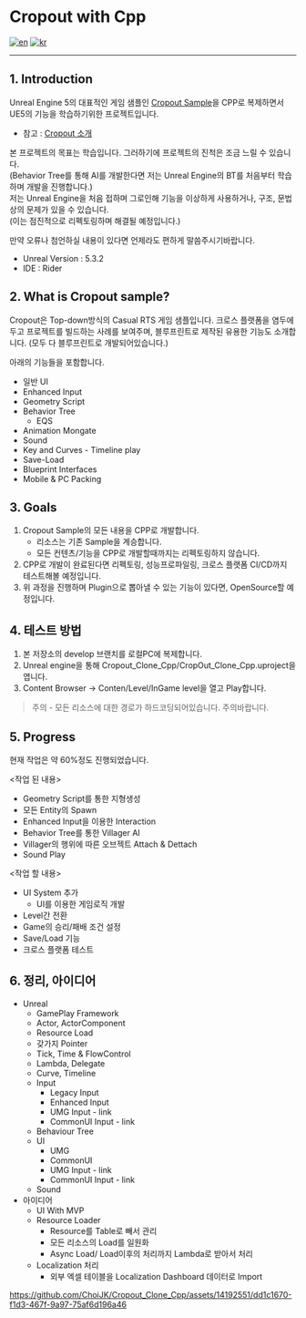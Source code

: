 # Cropout with Cpp

[![en](https://img.shields.io/badge/lang-en-red)](https://github.com/ChoiJK/Cropout_Clone_Cpp/blob/develop/README-en.md)
[![kr](https://img.shields.io/badge/lang-kr-blue)](https://github.com/ChoiJK/Cropout_Clone_Cpp/blob/develop/README.md)

---

## 1. Introduction

Unreal Engine 5의 대표적인 게임 샘플인 [Cropout Sample](https://www.unrealengine.com/en-US/blog/cropout-casual-rts-game-sample-project?sessionInvalidated=true)을 CPP로 복제하면서 UE5의 기능을 학습하기위한 프로젝트입니다.
- 참고 : [Cropout 소개](https://forums.unrealengine.com/t/explore-cropout-a-top-down-casual-rts-sample-project-general-announcements/1239909/65)

본 프로젝트의 목표는 학습입니다. 그러하기에 프로젝트의 진척은 조금 느릴 수 있습니다.   
(Behavior Tree를 통해 AI를 개발한다면 저는 Unreal Engine의 BT를 처음부터 학습하며 개발을 진행합니다.)   
저는 Unreal Engine을 처음 접하며 그로인해 기능을 이상하게 사용하거나, 구조, 문법상의 문제가 있을 수 있습니다.   
(이는 점진적으로 리펙토링하며 해결될 예정입니다.)

만약 오류나 첨언하실 내용이 있다면 언제라도 편하게 말씀주시기바랍니다.

- Unreal Version : 5.3.2
- IDE : Rider

## 2. What is Cropout sample?
Cropout은 Top-down방식의 Casual RTS 게임 샘플입니다. 크로스 플랫폼을 염두에 두고 프로젝트를 빌드하는 사례를 보여주며, 블루프린트로 제작된 유용한 기능도 소개합니다. (모두 다 블루프린트로 개발되어있습니다.)

아래의 기능들을 포함합니다.
- 일반 UI
- Enhanced Input
- Geometry Script
- Behavior Tree
    - EQS
- Animation Mongate
- Sound
- Key and Curves - Timeline play
- Save-Load
- Blueprint Interfaces
- Mobile & PC Packing

## 3. Goals
1. Cropout Sample의 모든 내용을 CPP로 개발합니다.
    - 리소스는 기존 Sample을 계승합니다.
    - 모든 컨텐츠/기능을 CPP로 개발할때까지는 리펙토링하지 않습니다.
2. CPP로 개발이 완료된다면 리펙토링, 성능프로파일링, 크로스 플랫폼 CI/CD까지 테스트해볼 예정입니다.
3. 위 과정을 진행하며 Plugin으로 뽑아낼 수 있는 기능이 있다면, OpenSource할 예정입니다. 

## 4. 테스트 방법
1. 본 저장소의 develop 브랜치를 로컬PC에 복제합니다.
2. Unreal engine을 통해 Cropout_Clone_Cpp/CropOut_Clone_Cpp.uproject을 엽니다.
3. Content Browser -> Conten/Level/InGame level을 열고 Play합니다.   
> 주의 - 모든 리소스에 대한 경로가 하드코딩되어있습니다. 주의바랍니다.

## 5. Progress
현재 작업은 약 60%정도 진행되었습니다.   

<작업 된 내용>
- Geometry Script를 통한 지형생성
- 모든 Entity의 Spawn
- Enhanced Input을 이용한 Interaction
- Behavior Tree를 통한 Villager AI
- Villager의 행위에 따른 오브젝트 Attach & Dettach
- Sound Play

<작업 할 내용>
- UI System 추가
    - UI를 이용한 게임로직 개발
- Level간 전환
- Game의 승리/패배 조건 설정
- Save/Load 기능
- 크로스 플랫폼 테스트

## 6. 정리, 아이디어
- Unreal
    - GamePlay Framework
    - Actor, ActorComponent
    - Resource Load
    - 갖가지 Pointer
    - Tick, Time & FlowControl
    - Lambda, Delegate
    - Curve, Timeline
    - Input
        - Legacy Input
        - Enhanced Input
        - UMG Input - link
        - CommonUI Input - link
    - Behaviour Tree
    - UI
        - UMG
        - CommonUI
        - UMG Input - link
        - CommonUI Input - link
    - Sound
- 아이디어
    - UI With MVP
    - Resource Loader
        - Resource를 Table로 빼서 관리
        - 모든 리소스의 Load를 일원화
        - Async Load/ Load이후의 처리까지 Lambda로 받아서 처리
    - Localization 처리
        - 외부 엑셀 테이블을 Localization Dashboard 데이터로 Import

https://github.com/ChoiJK/Cropout_Clone_Cpp/assets/14192551/dd1c1670-f1d3-467f-9a97-75af6d196a46

